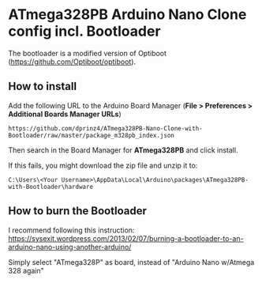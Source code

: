 # ATmega328PB Arduino Nano Clone config incl. Bootloader
The bootloader is a modified version of Optiboot (https://github.com/Optiboot/optiboot).

## How to install
Add the following URL to the Arduino Board Manager (**File > Preferences > Additional Boards Manager URLs**)
```
https://github.com/dprinz4/ATmega328PB-Nano-Clone-with-Bootloader/raw/master/package_m328pb_index.json
```
Then search in the Board Manager for **ATmega328PB** and click install.

If this fails, you might download the zip file and unzip it to:
```
C:\Users\<Your Username>\AppData\Local\Arduino\packages\ATmega328PB-with-Bootloader\hardware
```

## How to burn the Bootloader
I recommend following this instruction: https://sysexit.wordpress.com/2013/02/07/burning-a-bootloader-to-an-arduino-nano-using-another-arduino/

Simply select "ATmega328P" as board, instead of "Arduino Nano w/Atmega 328 again"
